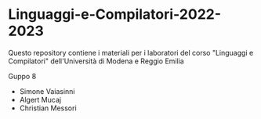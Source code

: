 # Linguaggi-e-Compilatori-2022-2023
Questo repository contiene i materiali per i laboratori del corso "Linguaggi e Compilatori" dell'Università di Modena e Reggio Emilia

Guppo 8
- Simone Vaiasinni
- Algert Mucaj
- Christian Messori

